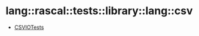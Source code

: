 # lang::rascal::tests::library::lang::csv


   * [CSVIOTests](Library/lang/rascal/tests/library/lang/csv/CSVIOTests.md)